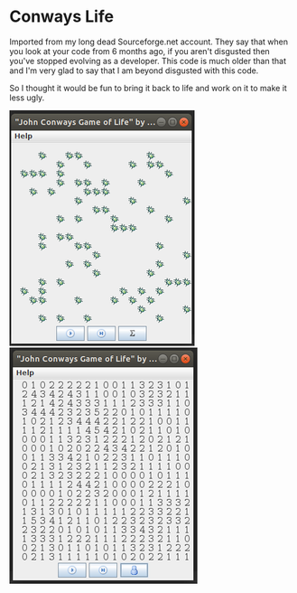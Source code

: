 # Conways Life

Imported from my long dead Sourceforge.net account.
They say that when you look at your code from 6 months ago, if you aren't disgusted then you've stopped evolving as a developer.  This code is much older than that and I'm very glad to say that I am beyond disgusted with this code.

So I thought it would be fun to bring it back to life and work on it to make it less ugly.

![Standard view](img/screenshots/bugs.png)
![Neighbbour count view](img/screenshots/neighbours.png)

